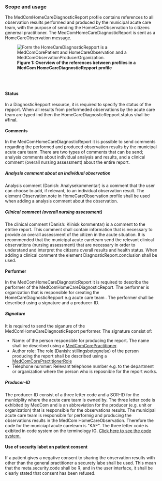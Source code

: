 ### Scope and usage 
The MedComHomeCareDiagnosticReport profile contains references to all observation results performed and produced by the municipal acute care team, with the purpose of sending the HomeCareObservation to citizens genereal practitioner. The MedComHomeCareDiagnosticReport is sent as a HomeCareObservation message. 

<figure>
<img alt="Form the HomeCareDiagnosticRepport is a MedComCorePatient and HomeCareObservation and a MedComObservationProducerOrganization. " src="./HomeCareObservation/HomeCareObsProfile.svg" style="float:none; display:block; margin-left:auto; margin-right:auto;" id="Fig1"/>
<figcaption text-align="center"><b>Figure 1: Overview of the references between profiles in a MedCom HomeCareDiagnosticRepport profile </b></figcaption>
</figure>
<br>
<br>

#### Status 
In a DiagnosticRepport resource, it is required to specify the status of the repport. When all results from performeded observations by the acute care team are typed ind then the HomeCareDiagnosticRepport.status shall be #final.


#### Comments 
In the MedComHomeCareDiagnosticReport it is possible to send comments regarding the performed and produced observation results by the municipal acute care team. There are two types of comments that can be send; analysis comments about individual analysis and results, and a clinical comment (overall nursing assessment) about the entire report.

##### Analysis comment about an individual observation
Analysis comment (Danish: Analysekommentar) is a comment that the user can choose to add, if relevant, to an individual observation result. The element Observation.note in HomeCareObservation profile shall be used when adding a analysis comment about the observation. 

##### Clinical comment (overall nursing assessment)
The clinical comment (Danish: Klinisk kommentar) is a comment to the etntire report. This comment shall contain information that is necessary to provide an overall assessment of the citizen in the acute situation. It is recommended that the municipal acute careteam send the relevant clinical observations (nursing assessment) that are necessary in order to understand and interpret the citizens overall results and health status. When adding a clinical comment the element DiagnosticReport.conclusion shall be used. 

#### Performer 
In the MedComHomeCareDiagnosticReport it is required to describe the performer of the MedComHomeCareDiagnosticReport. The performer is organization that is responsible for creating the HomeCareDiagnosticRepport e.g acute care team . The performer shall be described using a signature and a producer-ID.

##### Signature
It is required to send the siganure of the MedComHomeCareDiagnosticReport performer. The signature consist of: 
* Name: of the person responsible for producing the report. The name shall be described using a [MedComCorePractitioner](https://medcomfhir.dk/ig/core/StructureDefinition-medcom-core-practitioner.html).
* Author role: The role (Danish: stillingsbetegnelse) of the person producing the report  shall be described using a [MedComCorePractitionerRole](https://medcomfhir.dk/ig/core/StructureDefinition-medcom-core-practitionerrole.html) 
* Telephone nummer: Relevant telephone number e.g. to the department or organization where the person who is reposnible for the report works. 

##### Producer-ID
The producer-ID consist of a three letter code and a SOR-ID for the municiplity where the acute care team is owned by. 
The three letter code is exhibited by MedCom and is an abbreviation for the producer (e.g. unit or organization) that is responsible for the observations results. The municipal acute care team  is responsible for performig and producing the observations results in the MedCom HomeCareObservation. Therefore the code for the municiapl acute careteam is "KAF". 
The three letter code is exibited in code system on the terminology IG. <a href= "http://medcomfhir.dk/ig/terminology/CodeSystem-MedComProducentID.html">Click here to see the code system. </a>

#### Use of security labet on patient consent 
If a patient gives a negative consent to sharing the observation results with other than the general practitioner a securety labe shall be used. 
This mean that the meta.security.code shall be R, and in the user interface, it shall be clearly stated that consent has been refused. 
